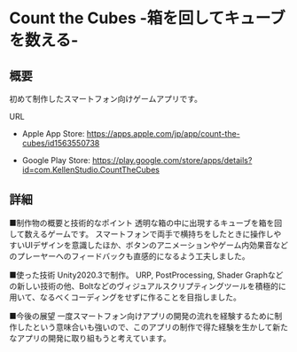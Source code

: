 # Count the Cubes -箱を回してキューブを数える-

## 概要

初めて制作したスマートフォン向けゲームアプリです。

URL

- Apple App Store: https://apps.apple.com/jp/app/count-the-cubes/id1563550738

- Google Play Store: https://play.google.com/store/apps/details?id=com.KellenStudio.CountTheCubes

  

## 詳細

■制作物の概要と技術的なポイント
透明な箱の中に出現するキューブを箱を回して数えるゲームです。
スマートフォンで両手で横持ちをしたときに操作しやすいUIデザインを意識したほか、ボタンのアニメーションやゲーム内効果音などのプレーヤーへのフィードバックも直感的になるよう工夫しました。

■使った技術
Unity2020.3で制作。
URP, PostProcessing, Shader Graphなどの新しい技術の他、Boltなどのヴィジュアルスクリプティングツールを積極的に用いて、なるべくコーディングをせずに作ることを目指しました。

■今後の展望
一度スマートフォン向けアプリの開発の流れを経験するために制作したという意味合いも強いので、このアプリの制作で得た経験を生かして新たなアプリの開発に取り組もうと考えています。

